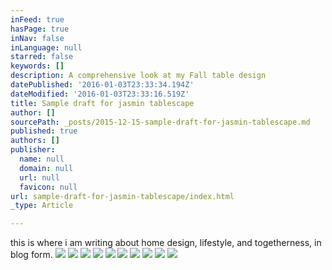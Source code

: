 ```yaml
---
inFeed: true
hasPage: true
inNav: false
inLanguage: null
starred: false
keywords: []
description: A comprehensive look at my Fall table design
datePublished: '2016-01-03T23:33:34.194Z'
dateModified: '2016-01-03T23:33:16.519Z'
title: Sample draft for jasmin tablescape
author: []
sourcePath: _posts/2015-12-15-sample-draft-for-jasmin-tablescape.md
published: true
authors: []
publisher:
  name: null
  domain: null
  url: null
  favicon: null
url: sample-draft-for-jasmin-tablescape/index.html
_type: Article

---
```

this is where i am writing about home design, lifestyle, and togetherness, in blog form.
![](https://the-grid-user-content.s3-us-west-2.amazonaws.com/1af24707-298e-4c7d-a578-8cc73e1a4a45.jpg)
![](https://the-grid-user-content.s3-us-west-2.amazonaws.com/347fa45b-60ac-45b9-94c6-1abe1044e9df.jpg)
![](https://the-grid-user-content.s3-us-west-2.amazonaws.com/7e1f3c84-2b2e-4ce5-9388-f8825b377853.jpg)
![](https://the-grid-user-content.s3-us-west-2.amazonaws.com/679fefd5-6cbf-4a34-96be-6fba697e3faa.jpg)
![](https://the-grid-user-content.s3-us-west-2.amazonaws.com/7613decb-19e9-4d0b-85c9-873e12911c8d.jpg)
![](https://the-grid-user-content.s3-us-west-2.amazonaws.com/653c9734-16cd-4c3f-ab87-0173b0f72ec8.jpg)
![](https://the-grid-user-content.s3-us-west-2.amazonaws.com/57d6866c-195a-4ca2-9f35-7f3c581fa395.jpg)
![](https://the-grid-user-content.s3-us-west-2.amazonaws.com/4c5ffb0d-9d4a-458b-b38c-f120e6b0b372.jpg)
![](https://the-grid-user-content.s3-us-west-2.amazonaws.com/a4815582-be59-49d0-b53c-417f7496a600.jpg)
![](https://the-grid-user-content.s3-us-west-2.amazonaws.com/f5ae6224-46da-45e5-93e2-4579f29e02cf.jpg)